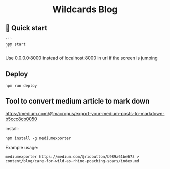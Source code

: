 <p align="center">
</p>
<h1 align="center">
  Wildcards Blog
</h1>

## 🚀 Quick start

    ```
    npm start
    ```

Use 0.0.0.0:8000 instead of localhost:8000 in url if the screen is jumping

## Deploy

```
npm run deploy
```

## Tool to convert medium article to mark down

https://medium.com/@macropus/export-your-medium-posts-to-markdown-b5ccc8cb0050

install:

```
npm install -g mediumexporter
```

Example usage:

```
mediumexporter https://medium.com/@riobutton/b989a61be673 > content/blog/care-for-wild-as-rhino-poaching-soars/index.md
```
